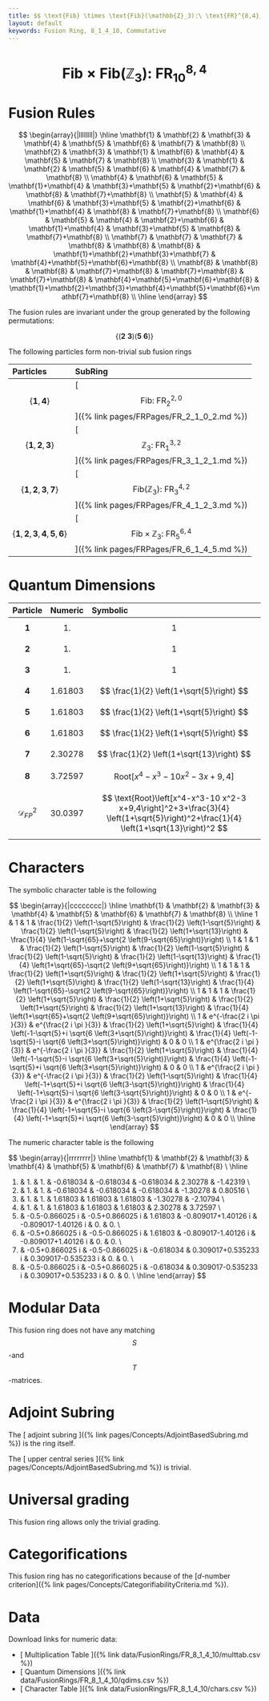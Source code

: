 ```yaml
---
title: $$ \text{Fib} \times \text{Fib}(\mathbb{Z}_3):\ \text{FR}^{8,4}_{10} $$
layout: default
keywords: Fusion Ring, 8_1_4_10, Commutative
---
```

# $$ \left.\text{Fib$\times $Fib(}\mathbb{Z}_3\right):\ \text{FR}^{8,4}_{10} $$


# Fusion Rules

$$
\begin{array}{|llllllll|}
\hline
 \mathbf{1} & \mathbf{2} & \mathbf{3} & \mathbf{4} & \mathbf{5} & \mathbf{6} & \mathbf{7} & \mathbf{8} \\
 \mathbf{2} & \mathbf{3} & \mathbf{1} & \mathbf{6} & \mathbf{4} & \mathbf{5} & \mathbf{7} & \mathbf{8} \\
 \mathbf{3} & \mathbf{1} & \mathbf{2} & \mathbf{5} & \mathbf{6} & \mathbf{4} & \mathbf{7} & \mathbf{8} \\
 \mathbf{4} & \mathbf{6} & \mathbf{5} & \mathbf{1}+\mathbf{4} & \mathbf{3}+\mathbf{5} & \mathbf{2}+\mathbf{6} & \mathbf{8} & \mathbf{7}+\mathbf{8} \\
 \mathbf{5} & \mathbf{4} & \mathbf{6} & \mathbf{3}+\mathbf{5} & \mathbf{2}+\mathbf{6} & \mathbf{1}+\mathbf{4} & \mathbf{8} & \mathbf{7}+\mathbf{8} \\
 \mathbf{6} & \mathbf{5} & \mathbf{4} & \mathbf{2}+\mathbf{6} & \mathbf{1}+\mathbf{4} & \mathbf{3}+\mathbf{5} & \mathbf{8} & \mathbf{7}+\mathbf{8} \\
 \mathbf{7} & \mathbf{7} & \mathbf{7} & \mathbf{8} & \mathbf{8} & \mathbf{8} & \mathbf{1}+\mathbf{2}+\mathbf{3}+\mathbf{7} & \mathbf{4}+\mathbf{5}+\mathbf{6}+\mathbf{8} \\
 \mathbf{8} & \mathbf{8} & \mathbf{8} & \mathbf{7}+\mathbf{8} & \mathbf{7}+\mathbf{8} & \mathbf{7}+\mathbf{8} & \mathbf{4}+\mathbf{5}+\mathbf{6}+\mathbf{8} & \mathbf{1}+\mathbf{2}+\mathbf{3}+\mathbf{4}+\mathbf{5}+\mathbf{6}+\mathbf{7}+\mathbf{8} \\
\hline
\end{array}
$$


The fusion rules are invariant under the group generated by the following permutations:

$$ \{(\mathbf{2} \  \mathbf{3}) (\mathbf{5} \  \mathbf{6})\} $$


The following particles form non-trivial sub fusion rings

| Particles | SubRing |
| :------ | :------ |
| $$ \{\mathbf{1},\mathbf{4}\} $$ | [ $$ \text{Fib}:\ \text{FR}^{2,0}_{2} $$ ]({% link pages/FRPages/FR_2_1_0_2.md %}) |
| $$ \{\mathbf{1},\mathbf{2},\mathbf{3}\} $$ | [ $$ \mathbb{Z}_3:\ \text{FR}^{3,2}_{1} $$ ]({% link pages/FRPages/FR_3_1_2_1.md %}) |
| $$ \{\mathbf{1},\mathbf{2},\mathbf{3},\mathbf{7}\} $$ | [ $$ \left.\text{Fib(}\mathbb{Z}_3\right):\ \text{FR}^{4,2}_{3} $$ ]({% link pages/FRPages/FR_4_1_2_3.md %}) |
| $$ \{\mathbf{1},\mathbf{2},\mathbf{3},\mathbf{4},\mathbf{5},\mathbf{6}\} $$ | [ $$ \text{Fib}\times \mathbb{Z}_3:\ \text{FR}^{6,4}_{5} $$ ]({% link pages/FRPages/FR_6_1_4_5.md %}) |

# Quantum Dimensions

| Particle | Numeric | Symbolic |
| :------ | :------ | :------ |
| $$ \mathbf{1} $$ | $$ 1. $$ | $$ 1 $$ |
| $$ \mathbf{2} $$ | $$ 1. $$ | $$ 1 $$ |
| $$ \mathbf{3} $$ | $$ 1. $$ | $$ 1 $$ |
| $$ \mathbf{4} $$ | $$ 1.61803 $$ | $$ \frac{1}{2} \left(1+\sqrt{5}\right) $$ |
| $$ \mathbf{5} $$ | $$ 1.61803 $$ | $$ \frac{1}{2} \left(1+\sqrt{5}\right) $$ |
| $$ \mathbf{6} $$ | $$ 1.61803 $$ | $$ \frac{1}{2} \left(1+\sqrt{5}\right) $$ |
| $$ \mathbf{7} $$ | $$ 2.30278 $$ | $$ \frac{1}{2} \left(1+\sqrt{13}\right) $$ |
| $$ \mathbf{8} $$ | $$ 3.72597 $$ | $$ \text{Root}\left[x^4-x^3-10 x^2-3 x+9,4\right] $$ |
| $$ \mathcal{D}_{FP}^2 $$ | $$ 30.0397 $$ | $$ \text{Root}\left[x^4-x^3-10 x^2-3 x+9,4\right]^2+3+\frac{3}{4} \left(1+\sqrt{5}\right)^2+\frac{1}{4} \left(1+\sqrt{13}\right)^2 $$ |

# Characters

The symbolic character table is the following

$$
\begin{array}{|cccccccc|}
\hline
 \mathbf{1} & \mathbf{2} & \mathbf{3} & \mathbf{4} & \mathbf{5} & \mathbf{6} & \mathbf{7} & \mathbf{8} \\
\hline
 1 & 1 & 1 & \frac{1}{2} \left(1-\sqrt{5}\right) & \frac{1}{2} \left(1-\sqrt{5}\right) & \frac{1}{2} \left(1-\sqrt{5}\right) & \frac{1}{2} \left(1+\sqrt{13}\right) & \frac{1}{4} \left(1-\sqrt{65}+\sqrt{2 \left(9-\sqrt{65}\right)}\right) \\
 1 & 1 & 1 & \frac{1}{2} \left(1-\sqrt{5}\right) & \frac{1}{2} \left(1-\sqrt{5}\right) & \frac{1}{2} \left(1-\sqrt{5}\right) & \frac{1}{2} \left(1-\sqrt{13}\right) & \frac{1}{4} \left(1+\sqrt{65}-\sqrt{2 \left(9+\sqrt{65}\right)}\right) \\
 1 & 1 & 1 & \frac{1}{2} \left(1+\sqrt{5}\right) & \frac{1}{2} \left(1+\sqrt{5}\right) & \frac{1}{2} \left(1+\sqrt{5}\right) & \frac{1}{2} \left(1-\sqrt{13}\right) & \frac{1}{4} \left(1-\sqrt{65}-\sqrt{2 \left(9-\sqrt{65}\right)}\right) \\
 1 & 1 & 1 & \frac{1}{2} \left(1+\sqrt{5}\right) & \frac{1}{2} \left(1+\sqrt{5}\right) & \frac{1}{2} \left(1+\sqrt{5}\right) & \frac{1}{2} \left(1+\sqrt{13}\right) & \frac{1}{4} \left(1+\sqrt{65}+\sqrt{2 \left(9+\sqrt{65}\right)}\right) \\
 1 & e^{-\frac{2 i \pi }{3}} & e^{\frac{2 i \pi }{3}} & \frac{1}{2} \left(1+\sqrt{5}\right) & \frac{1}{4} \left(-1-\sqrt{5}+i \sqrt{6 \left(3+\sqrt{5}\right)}\right) & \frac{1}{4} \left(-1-\sqrt{5}-i \sqrt{6 \left(3+\sqrt{5}\right)}\right) & 0 & 0 \\
 1 & e^{\frac{2 i \pi }{3}} & e^{-\frac{2 i \pi }{3}} & \frac{1}{2} \left(1+\sqrt{5}\right) & \frac{1}{4} \left(-1-\sqrt{5}-i \sqrt{6 \left(3+\sqrt{5}\right)}\right) & \frac{1}{4} \left(-1-\sqrt{5}+i \sqrt{6 \left(3+\sqrt{5}\right)}\right) & 0 & 0 \\
 1 & e^{\frac{2 i \pi }{3}} & e^{-\frac{2 i \pi }{3}} & \frac{1}{2} \left(1-\sqrt{5}\right) & \frac{1}{4} \left(-1+\sqrt{5}+i \sqrt{6 \left(3-\sqrt{5}\right)}\right) & \frac{1}{4} \left(-1+\sqrt{5}-i \sqrt{6 \left(3-\sqrt{5}\right)}\right) & 0 & 0 \\
 1 & e^{-\frac{2 i \pi }{3}} & e^{\frac{2 i \pi }{3}} & \frac{1}{2} \left(1-\sqrt{5}\right) & \frac{1}{4} \left(-1+\sqrt{5}-i \sqrt{6 \left(3-\sqrt{5}\right)}\right) & \frac{1}{4} \left(-1+\sqrt{5}+i \sqrt{6 \left(3-\sqrt{5}\right)}\right) & 0 & 0 \\
\hline
\end{array}
$$

The numeric character table is the following

$$
\begin{array}{|rrrrrrrr|}
\hline
 \mathbf{1} & \mathbf{2} & \mathbf{3} & \mathbf{4} & \mathbf{5} & \mathbf{6} & \mathbf{7} & \mathbf{8} \\
\hline
 1. & 1. & 1. & -0.618034 & -0.618034 & -0.618034 & 2.30278 & -1.42319 \\
 1. & 1. & 1. & -0.618034 & -0.618034 & -0.618034 & -1.30278 & 0.80516 \\
 1. & 1. & 1. & 1.61803 & 1.61803 & 1.61803 & -1.30278 & -2.10794 \\
 1. & 1. & 1. & 1.61803 & 1.61803 & 1.61803 & 2.30278 & 3.72597 \\
 1. & -0.5-0.866025 i & -0.5+0.866025 i & 1.61803 & -0.809017+1.40126 i & -0.809017-1.40126 i & 0. & 0. \\
 1. & -0.5+0.866025 i & -0.5-0.866025 i & 1.61803 & -0.809017-1.40126 i & -0.809017+1.40126 i & 0. & 0. \\
 1. & -0.5+0.866025 i & -0.5-0.866025 i & -0.618034 & 0.309017+0.535233 i & 0.309017-0.535233 i & 0. & 0. \\
 1. & -0.5-0.866025 i & -0.5+0.866025 i & -0.618034 & 0.309017-0.535233 i & 0.309017+0.535233 i & 0. & 0. \\
\hline
\end{array}
$$

# Modular Data

This fusion ring does not have any matching $$ S $$-and $$ T $$-matrices.

# Adjoint Subring

The [ adjoint subring ]({% link pages/Concepts/AdjointBasedSubring.md %}) is the ring itself.

The [ upper central series ]({% link pages/Concepts/AdjointBasedSubring.md %}) is trivial.

# Universal grading

This fusion ring allows only the trivial grading.

# Categorifications

This fusion ring has no  categorifications because of the [$d$-number criterion]({% link pages/Concepts/CategorifiabilityCriteria.md %}).

# Data

Download links for numeric data:

* [ Multiplication Table ]({% link data/FusionRings/FR_8_1_4_10/multtab.csv %})
* [ Quantum Dimensions ]({% link data/FusionRings/FR_8_1_4_10/qdims.csv %})
* [ Character Table ]({% link data/FusionRings/FR_8_1_4_10/chars.csv %})
